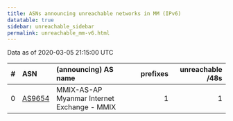 ```yaml
---
title: ASNs announcing unreachable networks in MM (IPv6)
datatable: true
sidebar: unreachable_sidebar
permalink: unreachable_mm-v6.html
---
```


Data as of 2020-03-05 21:15:00 UTC


<div class="datatable-begin"></div>

|   # | ASN                                  | (announcing) AS name                        |   prefixes |   unreachable /48s |
|----:|:-------------------------------------|:--------------------------------------------|-----------:|-------------------:|
|   0 | [AS9654](unreachable_AS9654-v6.html) | MMIX-AS-AP Myanmar Internet Exchange - MMIX |          1 |                  1 |

<div class="datatable-end"></div>